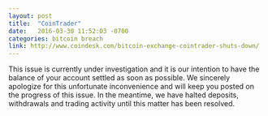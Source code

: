```yaml
---
layout: post
title:  "CoinTrader"
date:   2016-03-30 11:52:03 -0700
categories: bitcoin breach
link: http://www.coindesk.com/bitcoin-exchange-cointrader-shuts-down/
---
```

This issue is currently under investigation and it is our intention to have the balance of your account settled as soon as possible. We sincerely apologize for this unfortunate inconvenience and will keep you posted on the progress of this issue. In the meantime, we have halted deposits, withdrawals and trading activity until this matter has been resolved.
